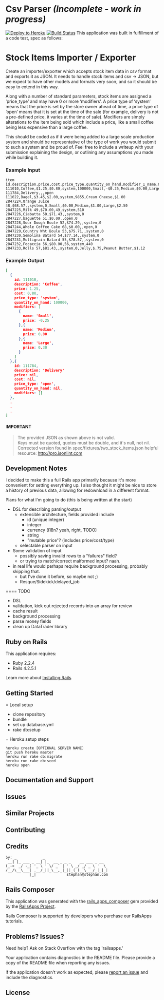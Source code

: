 Csv Parser _(Incomplete - work in progress)_
================

[![Deploy to Heroku](https://www.herokucdn.com/deploy/button.png)](https://heroku.com/deploy)
[![Build Status](https://travis-ci.org/stephancom/csv-parser.svg?branch=master)](https://travis-ci.org/stephancom/csv-parser)
This application was built in fulfillment of a code test, spec as follows:

# Stock Items Importer / Exporter

Create an importer/exporter which accepts stock item data in csv format and exports it as JSON. It needs to handle stock items and csv -> JSON, but we expect to have other models and formats very soon, and so it should be easy to extend in this way.

Along with a number of standard parameters, stock items are assigned a ‘price_type’ and may have 0 or more ‘modifiers’. A price type of ‘system’ means that the price is set by the store owner ahead of time, a price type of ‘open’ means that it is set at the time of the sale (for example, delivery is not a pre-defined price, it varies at the time of sale). Modifiers are simply alterations to the item being sold which include a price, like a small coffee being less expensive than a large coffee.

This should be coded as if it were being added to a large scale production system and should be representative of the type of work you would submit to such a system and be proud of. Feel free to include a writeup with your submission explaining the design, or outlining any assumptions you made while building it.

### Example Input

```csv
item id,description,price,cost,price_type,quantity_on_hand,modifier_1_name,modifier_1_price,modifier_2_name,modifier_2_price,modifier_3_name,modifier_3_price
111010,Coffee,$1.25,$0.80,system,100000,Small,-$0.25,Medium,$0.00,Large,$0.30
111784,Delivery,,,open
111022,Bagel,$3.45,$2.00,system,9855,Cream Cheese,$1.00
2847224,Orange Juice 48,$68.57,,system,0,Small,$0.00,Medium,$1.00,Large,$2.50
2847225,Milk 49,$70.00,49,system,510
2847226,Ciabatta 50,$71.43,,system,0
2847227,baguette 51,$0.00,,open,0
2847228,Sour Dough Boule 52,$74.29,,system,0
2847244,Whole Coffee Cake 68,$0.00,,open,0
2847229,Country Wht Boule 53,$75.71,,system,0
2847230,Semolina Batard 54,$77.14,,system,0
2847231,Multigrain Batard 55,$78.57,,system,0
2847232,Focaccia 56,$80.00,56,system,440
2847233,Rolls 57,$81.43,,system,0,Jelly,$.75,Peanut Butter,$1.12
```

### Example Output

```JSON
[
  {
    id: 111010,
    description: 'Coffee',
    price: 1.25,
    cost: 0.80,
    price_type: 'system',
    quantity_on_hand: 100000,
    modifiers: [
      {
        name: 'Small',
        price: -0.25
      },{
        name: 'Medium',
        price: 0.00
      },{
        name: 'Large',
        price: 0.30
      }
    ]
  },{
    id: 111784,
    description: 'Delivery'
    price: nil,
    cost: nil,
    price_type: 'open',
    quantity_on_hand: nil,
    modifiers: []
  },
  .
  .
  .
]
```

#### IMPORTANT

> The provided JSON as shown above is not valid.  
> Keys must be quoted, quotes must be double, and it's null, not nil.  
> Corrected version found in spec/fixtures/two_stock_items.json
> helpful resource: http://pro.jsonlint.com


Development Notes
-------------

I decided to make this a full Rails app primarily because it's more convenient for setting everything up.  I also thought it might be nice to store a history of previous data, allowing for redownload in a different format.

Plans for what I'm going to do (this is being written at the start)
* DSL for describing parsing/output
  * extensible architecture, fields provided include
    * id (unique integer)
    * integer
    * currency (i18n? yeah, right, TODO)
    * string
    * "mutable price"? (includes price/cost/type)
  * selectable parser on input
* Some validation of input
  * possibly saving invalid rows to a "failures" field?
  * or trying to match/correct malformed input? naah.
* in real life would perhaps require background processing, probably skipping that.
  * but I've done it before, so maybe not ;)
  * Resque/Sidekick/delayed_job

==== TODO
* DSL
* validation, kick out rejected records into an array for review
* cache result
* background processing
* parse money fields
* clean up DataTrader library

Ruby on Rails
-------------

This application requires:

- Ruby 2.2.4
- Rails 4.2.5.1

Learn more about [Installing Rails](http://railsapps.github.io/installing-rails.html).

Getting Started
---------------

= Local setup

* clone repository
* bundle
* set up database.yml
* rake db:setup

= Heroku setup steps

```
heroku create [OPTIONAL SERVER NAME]
git push heroku master
heroku run rake db:migrate
heroku run rake db:seed
heroku open
```

Documentation and Support
-------------------------

Issues
-------------

Similar Projects
----------------

Contributing
------------

Credits
-------

```
by: _            _
 __| |_ ___ _ __| |_  __ _ _ _    __ ___ _ __
(_-<  _/ -_) '_ \ ' \/ _` | ' \ _/ _/ _ \ '  \
/__/\__\___| .__/_||_\__,_|_||_(_)__\___/_|_|_|
           |_|              stephan@stephan.com
```

Rails Composer
-------

This application was generated with the [rails_apps_composer](https://github.com/RailsApps/rails_apps_composer) gem
provided by the [RailsApps Project](http://railsapps.github.io/).

Rails Composer is supported by developers who purchase our RailsApps tutorials.

Problems? Issues?
-----------

Need help? Ask on Stack Overflow with the tag 'railsapps.'

Your application contains diagnostics in the README file. Please provide a copy of the README file when reporting any issues.

If the application doesn't work as expected, please [report an issue](https://github.com/RailsApps/rails_apps_composer/issues)
and include the diagnostics.

License
-------


